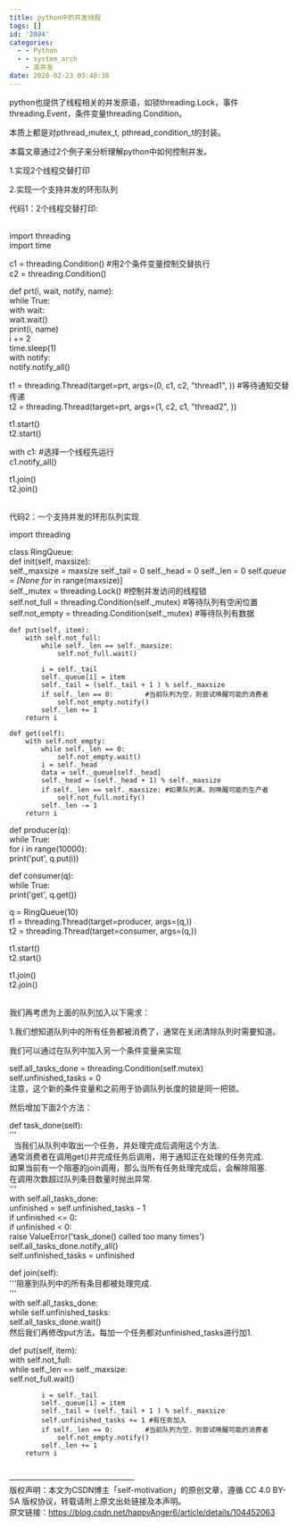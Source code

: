 ```yaml
---
title: python中的并发线程
tags: []
id: '2094'
categories:
  - - Python
  - - system_arch
    - 高并发
date: 2020-02-23 03:40:38
---
```


python也提供了线程相关的并发原语，如锁threading.Lock，事件threading.Event，条件变量threading.Condition。

本质上都是对pthread_mutex_t, pthread_condition_t的封装。

本篇文章通过2个例子来分析理解python中如何控制并发。

1.实现2个线程交替打印

2.实现一个支持并发的环形队列

代码1：2个线程交替打印:

​  
import threading  
import time

c1 = threading.Condition() #用2个条件变量控制交替执行  
c2 = threading.Condition()

def prt(i, wait, notify, name):  
while True:  
with wait:  
wait.wait()  
print(i, name)  
i += 2  
time.sleep(1)  
with notify:  
notify.notify_all()

t1 = threading.Thread(target=prt, args=(0, c1, c2, "thread1", )) #等待通知交替传递  
t2 = threading.Thread(target=prt, args=(1, c2, c1, "thread2", ))

t1.start()  
t2.start()

with c1: #选择一个线程先运行  
c1.notify_all()

t1.join()  
t2.join()

​  
代码2：一个支持并发的环形队列实现

import threading

class RingQueue:  
def init(self, maxsize):  
self._maxsize = maxsize self._tail = 0 self._head = 0 self._len = 0 self._queue = [None for_ in range(maxsize)]  
self._mutex = threading.Lock() #控制并发访问的线程锁  
self.not_full = threading.Condition(self._mutex) #等待队列有空闲位置  
self.not_empty = threading.Condition(self._mutex) #等待队列有数据

```
def put(self, item):
    with self.not_full:
        while self._len == self._maxsize:
            self.not_full.wait()

        i = self._tail
        self._queue[i] = item
        self._tail = (self._tail + 1 ) % self._maxsize
        if self._len == 0:        #当前队列为空，则尝试唤醒可能的消费者
            self.not_empty.notify()    
        self._len += 1
    return i

def get(self):
    with self.not_empty:
        while self._len == 0:
            self.not_empty.wait()
        i = self._head
        data = self._queue[self._head]
        self._head = (self._head + 1) % self._maxsize
        if self._len == self._maxsize: #如果队列满，则唤醒可能的生产者
            self.not_full.notify()
        self._len -= 1
    return i
```

def producer(q):  
while True:  
for i in range(10000):  
print('put', q.put(i))

def consumer(q):  
while True:  
print('get', q.get())

q = RingQueue(10)  
t1 = threading.Thread(target=producer, args=(q,))  
t2 = threading.Thread(target=consumer, args=(q,))

t1.start()  
t2.start()

t1.join()  
t2.join()  
 

我们再考虑为上面的队列加入以下需求：

1.我们想知道队列中的所有任务都被消费了，通常在关闭清除队列时需要知道。

我们可以通过在队列中加入另一个条件变量来实现

self.all_tasks_done = threading.Condition(self.mutex)  
self.unfinished_tasks = 0  
注意，这个新的条件变量和之前用于协调队列长度的锁是同一把锁。

然后增加下面2个方法：

def task_done(self):  
'''  
  当我们从队列中取出一个任务，并处理完成后调用这个方法.  
通常消费者在调用get()并完成任务后调用，用于通知正在处理的任务完成.  
如果当前有一个阻塞的join调用，那么当所有任务处理完成后，会解除阻塞.  
在调用次数超过队列条目数量时抛出异常.  
'''  
with self.all_tasks_done:  
unfinished = self.unfinished_tasks - 1  
if unfinished <= 0:  
if unfinished < 0:  
raise ValueError('task_done() called too many times')  
self.all_tasks_done.notify_all()  
self.unfinished_tasks = unfinished

def join(self):  
'''阻塞到队列中的所有条目都被处理完成.  
'''  
with self.all_tasks_done:  
while self.unfinished_tasks:  
self.all_tasks_done.wait()  
然后我们再修改put方法，每加一个任务都对unfinished_tasks进行加1.

def put(self, item):  
with self.not_full:  
while self._len == self._maxsize:  
self.not_full.wait()

```
        i = self._tail
        self._queue[i] = item
        self._tail = (self._tail + 1 ) % self._maxsize
        self.unfinished_tasks += 1 #有任务加入
        if self._len == 0:        #当前队列为空，则尝试唤醒可能的消费者
            self.not_empty.notify()    
        self._len += 1
    return i
```

   
————————————————  
版权声明：本文为CSDN博主「self-motivation」的原创文章，遵循 CC 4.0 BY-SA 版权协议，转载请附上原文出处链接及本声明。  
原文链接：https://blog.csdn.net/happyAnger6/article/details/104452063